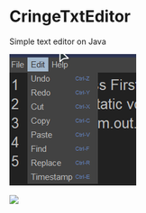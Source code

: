 # CringeTxtEditor
Simple text editor on Java

![](img/edit_menu.png)

![](https://img.shields.io/tokei/lines/github/cppshizoidS/CringeTextEditor)
